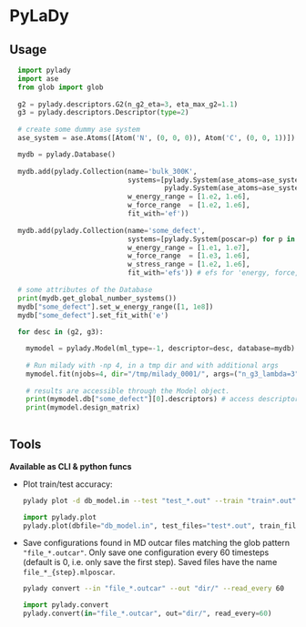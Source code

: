 # PyLaDy

## Usage


```py
  import pylady
  import ase
  from glob import glob
  
  g2 = pylady.descriptors.G2(n_g2_eta=3, eta_max_g2=1.1)
  g3 = pylady.descriptors.Descriptor(type=2)
  
  # create some dummy ase system
  ase_system = ase.Atoms([Atom('N', (0, 0, 0)), Atom('C', (0, 0, 1))])

  mydb = pylady.Database()  
  
  mydb.add(pylady.Collection(name='bulk_300K', 
                             systems=[pylady.System(ase_atoms=ase_system, weight_per_element=[1.0, 2.0]), 
                                      pylady.System(ase_atoms=ase_system)],
                             w_energy_range = [1.e2, 1.e6],
                             w_force_range  = [1.e2, 1.e6], 
                             fit_with='ef'))
                                  
  mydb.add(pylady.Collection(name='some_defect',
                             systems=[pylady.System(poscar=p) for p in glob("some/pattern.poscar")],
                             w_energy_range = [1.e1, 1.e7],
                             w_force_range  = [1.e3, 1.e6], 
                             w_stress_range = [1.e2, 1.e6],
                             fit_with='efs')) # efs for 'energy, force, stress' 
  
  # some attributes of the Database
  print(mydb.get_global_number_systems())
  mydb["some_defect"].set_w_energy_range([1, 1e8])
  mydb["some_defect"].set_fit_with('e')
 
  for desc in (g2, g3):

    mymodel = pylady.Model(ml_type=-1, descriptor=desc, database=mydb)
  
    # Run milady with -np 4, in a tmp dir and with additional args
    mymodel.fit(njobs=4, dir="/tmp/milady_0001/", args=("n_g3_lambda=3", "seed=24"))
  
    # results are accessible through the Model object.  
    print(mymodel.db["some_defect"][0].descriptors) # access descriptors of first system of the "some_defect" collection
    print(mymodel.design_matrix)
  
```

## Tools

**Available as CLI & python funcs**

- Plot train/test accuracy:

  ```bash
  pylady plot -d db_model.in --test "test_*.out" --train "train*.out" --save "graph.pdf"
  ```
  
  ```py
  import pylady.plot
  pylady.plot(dbfile="db_model.in", test_files="test*.out", train_files="train*.out")
  ```


- Save configurations found in MD outcar files matching the glob pattern `"file_*.outcar"`. Only save one configuration every 60 timesteps (default is 0, i.e. only save the first step). Saved files have the name `file_*_{step}.mlposcar`.

  ```bash
  pylady convert --in "file_*.outcar" --out "dir/" --read_every 60  
  ```
  
  ```py
  import pylady.convert
  pylady.convert(in="file_*.outcar", out="dir/", read_every=60)
  ```





